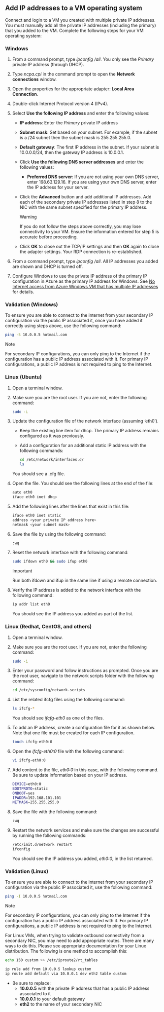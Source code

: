 ## <a name="os-config"></a>Add IP addresses to a VM operating system

Connect and login to a VM you created with multiple private IP addresses. You must manually add all the private IP addresses (including the primary) that you added to the VM. Complete the following steps for your VM operating system:

### Windows

1. From a command prompt, type *ipconfig /all*.  You only see the *Primary* private IP address (through DHCP).
2. Type *ncpa.cpl* in the command prompt to open the **Network connections** window.
3. Open the properties for the appropriate adapter: **Local Area Connection**.
4. Double-click Internet Protocol version 4 (IPv4).
5. Select **Use the following IP address** and enter the following values:

	* **IP address**: Enter the *Primary* private IP address
	* **Subnet mask**: Set based on your subnet. For example, if the subnet is a /24 subnet then the subnet mask is 255.255.255.0.
	* **Default gateway**: The first IP address in the subnet. If your subnet is 10.0.0.0/24, then the gateway IP address is 10.0.0.1.
	* Click **Use the following DNS server addresses** and enter the following values:
		* **Preferred DNS server**: If you are not using your own DNS server, enter 168.63.129.16.  If you are using your own DNS server, enter the IP address for your server.
	* Click the **Advanced** button and add additional IP addresses. Add each of the secondary private IP addresses listed in step 8 to the NIC with the same subnet specified for the primary IP address.
		>[!WARNING] 
		>If you do not follow the steps above correctly, you may lose connectivity to your VM. Ensure the information entered for step 5 is accurate before proceeding.

	* Click **OK** to close out the TCP/IP settings and then **OK** again to close the adapter settings. Your RDP connection is re-established.

6. From a command prompt, type *ipconfig /all*. All IP addresses you added are shown and DHCP is turned off.
7. Configure Windows to use the private IP address of the primary IP configuration in Azure as the primary IP address for Windows. See [No Internet access from Azure Windows VM that has multiple IP addresses](https://support.microsoft.com/help/4040882/no-internet-access-from-azure-windows-vm-that-has-multiple-ip-addresse) for details. 


### Validation (Windows)

To ensure you are able to connect to the internet from your secondary IP configuration via the public IP associated it, once you have added it correctly using steps above, use the following command:

```bash
ping -S 10.0.0.5 hotmail.com
```
>[!NOTE]
>For secondary IP configurations, you can only ping to the Internet if the configuration has a public IP address associated with it. For primary IP configurations, a public IP address is not required to ping to the Internet.

### Linux (Ubuntu)

1. Open a terminal window.
2. Make sure you are the root user. If you are not, enter the following command:

	```bash
	sudo -i
	```

3. Update the configuration file of the network interface (assuming ‘eth0’).

	* Keep the existing line item for dhcp. The primary IP address remains configured as it was previously.
	* Add a configuration for an additional static IP address with the following commands:

		```bash
		cd /etc/network/interfaces.d/
		ls
		```

	You should see a .cfg file.
4. Open the file. You should see the following lines at the end of the file:

	```bash
	auto eth0
	iface eth0 inet dhcp
	```

5. Add the following lines after the lines that exist in this file:

	```bash
	iface eth0 inet static
	address <your private IP address here>
	netmask <your subnet mask>
	```

6. Save the file by using the following command:

	```bash
	:wq
	```

7. Reset the network interface with the following command:

	```bash
	sudo ifdown eth0 && sudo ifup eth0
	```

	> [!IMPORTANT]
	> Run both ifdown and ifup in the same line if using a remote connection.
	>

8. Verify the IP address is added to the network interface with the following command:

	```bash
	ip addr list eth0
	```

	You should see the IP address you added as part of the list.

### Linux (Redhat, CentOS, and others)

1. Open a terminal window.
2. Make sure you are the root user. If you are not, enter the following command:

	```bash
	sudo -i
	```

3. Enter your password and follow instructions as prompted. Once you are the root user, navigate to the network scripts folder with the following command:

	```bash
	cd /etc/sysconfig/network-scripts
	```

4. List the related ifcfg files using the following command:

	```bash
	ls ifcfg-*
	```

	You should see *ifcfg-eth0* as one of the files.

5. To add an IP address, create a configuration file for it as shown below. Note that one file must be created for each IP configuration.

	```bash
	touch ifcfg-eth0:0
	```

6. Open the *ifcfg-eth0:0* file with the following command:

	```bash
	vi ifcfg-eth0:0
	```

7. Add content to the file, *eth0:0* in this case, with the following command. Be sure to update information based on your IP address.

	```bash
	DEVICE=eth0:0
    BOOTPROTO=static
    ONBOOT=yes
    IPADDR=192.168.101.101
    NETMASK=255.255.255.0
	```

8. Save the file with the following command:

	```bash
	:wq
	```

9. Restart the network services and make sure the changes are successful by running the following commands:

	```bash
	/etc/init.d/network restart
	ifconfig
	```

	You should see the IP address you added, *eth0:0*, in the list returned.

### Validation (Linux)

To ensure you are able to connect to the internet from your secondary IP configuration via the public IP associated it, use the following command:

```bash
ping -I 10.0.0.5 hotmail.com
```
>[!NOTE]
>For secondary IP configurations, you can only ping to the Internet if the configuration has a public IP address associated with it. For primary IP configurations, a public IP address is not required to ping to the Internet.

For Linux VMs, when trying to validate outbound connectivity from a secondary NIC, you may need to add appropriate routes. There are many ways to do this. Please see appropriate documentation for your Linux distribution. The following is one method to accomplish this:

```bash
echo 150 custom >> /etc/iproute2/rt_tables 

ip rule add from 10.0.0.5 lookup custom
ip route add default via 10.0.0.1 dev eth2 table custom

```
- Be sure to replace:
	- **10.0.0.5** with the private IP address that has a public IP address associated to it
	- **10.0.0.1** to your default gateway
	- **eth2** to the name of your secondary NIC
